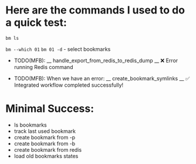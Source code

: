 # Here are the commands I used to do a quick test:

`bm ls`

`bm --which 01`
`bm 01 -d` - select bookmarks

- TODO(MFB):
__ handle_export_from_redis_to_redis_dump __
❌ Error running Redis command


- TODO(MFB): When we have an error:
__ create_bookmark_symlinks __
✅ Integrated workflow completed successfully!


# Minimal Success:
- ls bookmarks
- track last used bookmark
- create bookmark from -p
- create bookmark from -b
- create bookmark from redis
- load old bookmarks states


